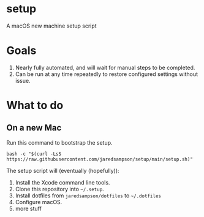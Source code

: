 # setup
A macOS new machine setup script


# Goals
1. Nearly fully automated, and will wait for manual steps to be completed.
2. Can be run at any time repeatedly to restore configured settings without issue.


# What to do

## On a new Mac

Run this command to bootstrap the setup.

```
bash -c "$(curl -LsS https://raw.githubusercontent.com/jaredsampson/setup/main/setup.sh)"
```

The setup script will (eventually (hopefully)):

1. Install the Xcode command line tools.
2. Clone this repository into `~/.setup`.
3. Install dotfiles from `jaredsampson/dotfiles` to `~/.dotfiles`
4. Configure macOS.
5. more stuff


